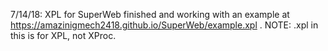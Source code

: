 7/14/18: XPL for SuperWeb finished and working with an example at https://amazinigmech2418.github.io/SuperWeb/example.xpl . NOTE: .xpl in this is for XPL, not XProc.
